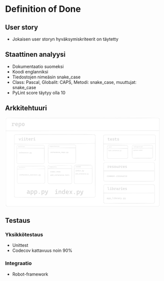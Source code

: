 # Definition of Done

## User story

-   Jokaisen user storyn hyväksymiskriteerit on täytetty

## Staattinen analyysi

-   Dokumentaatio suomeksi
-   Koodi englanniksi
-   Tiedostojen nimeäsin snake_case
-   Class: Pascal, Globalit: CAPS, Metodi: snake_case, muuttujat: snake_case
-   PyLint score täytyy olla 10

## Arkkitehtuuri

![Arkkitehtuuri](./folder_structure.png)

## Testaus

### Yksikkötestaus

-   Unittest
-   Codecov kattavuus noin 90%

### Integraatio

-   Robot-framework
